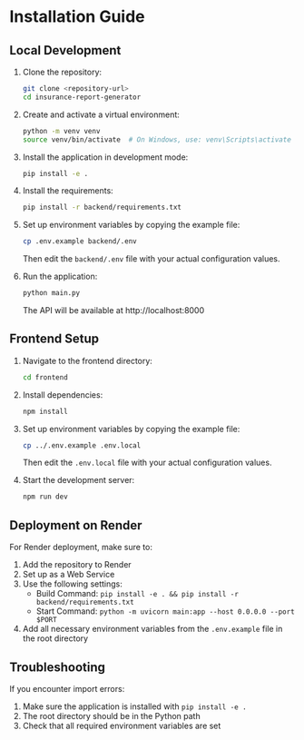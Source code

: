 # Installation Guide

## Local Development

1. Clone the repository:
   ```bash
   git clone <repository-url>
   cd insurance-report-generator
   ```

2. Create and activate a virtual environment:
   ```bash
   python -m venv venv
   source venv/bin/activate  # On Windows, use: venv\Scripts\activate
   ```

3. Install the application in development mode:
   ```bash
   pip install -e .
   ```

4. Install the requirements:
   ```bash
   pip install -r backend/requirements.txt
   ```

5. Set up environment variables by copying the example file:
   ```bash
   cp .env.example backend/.env
   ```
   
   Then edit the `backend/.env` file with your actual configuration values.

6. Run the application:
   ```bash
   python main.py
   ```
   
   The API will be available at http://localhost:8000

## Frontend Setup

1. Navigate to the frontend directory:
   ```bash
   cd frontend
   ```

2. Install dependencies:
   ```bash
   npm install
   ```

3. Set up environment variables by copying the example file:
   ```bash
   cp ../.env.example .env.local
   ```
   
   Then edit the `.env.local` file with your actual configuration values.

4. Start the development server:
   ```bash
   npm run dev
   ```

## Deployment on Render

For Render deployment, make sure to:

1. Add the repository to Render
2. Set up as a Web Service
3. Use the following settings:
   - Build Command: `pip install -e . && pip install -r backend/requirements.txt`
   - Start Command: `python -m uvicorn main:app --host 0.0.0.0 --port $PORT`
4. Add all necessary environment variables from the `.env.example` file in the root directory

## Troubleshooting

If you encounter import errors:

1. Make sure the application is installed with `pip install -e .`
2. The root directory should be in the Python path
3. Check that all required environment variables are set 